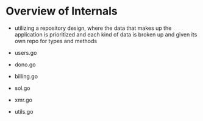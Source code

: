 # Overview of Internals

- utilizing a repository design, where the data that makes up the application is prioritized and each kind of data is broken up and given its own repo for types and methods

- users.go
- dono.go
- billing.go
- sol.go
- xmr.go
- utils.go